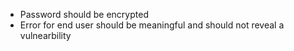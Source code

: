 * Password should be encrypted 
* Error for end user should be meaningful and should not reveal a vulnearbility